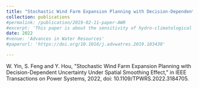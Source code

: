 ```yaml
---
title: "Stochastic Wind Farm Expansion Planning with Decision-Dependent Uncertainty Under Spatial Smoothing Effect"
collection: publications
#permalink: /publication/2019-02-11-paper-AWR
#excerpt: 'This paper is about the sensitivity of hydro-climatological change detection methods to model uncertainty and bias.'
date: 2022
#venue: 'Advances in Water Resources'
#paperurl: 'https://doi.org/10.1016/j.advwatres.2019.103430'

---
```

W. Yin, S. Feng and Y. Hou, "Stochastic Wind Farm Expansion Planning with Decision-Dependent Uncertainty Under Spatial Smoothing Effect," in IEEE Transactions on Power Systems, 2022, doi: 10.1109/TPWRS.2022.3184705.

